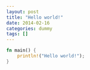 ```yaml
---
layout: post
title: "Hello world!"
date: 2014-02-16
categories: dummy
tags: []
---
```

```rust
fn main() {
    println!("Hello world!");
}
```